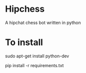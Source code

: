 Hipchess
========

A hipchat chess bot written in python

# To install

sudo apt-get install python-dev

pip install -r requirements.txt
